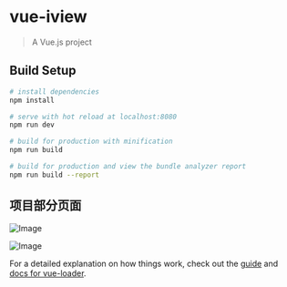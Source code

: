 <!--
 * @Descripttion:
 * @Author: Crish<714415473@qq.com>
 * @Date: 2018-02-28 17:20:11
 * @LastEditors: Crish<714415473@qq.com>
 * @LastEditTime: 2020-03-10 17:37:11
 -->

# vue-iview

> A Vue.js project

## Build Setup

```bash
# install dependencies
npm install

# serve with hot reload at localhost:8080
npm run dev

# build for production with minification
npm run build

# build for production and view the bundle analyzer report
npm run build --report
```

## 项目部分页面

![Image](https://github.com/Crish07/images/vue-iview/登陆页.png)

![Image](https://github.com/Crish07/images/vue-iview/首页.png)

For a detailed explanation on how things work, check out the [guide](http://vuejs-templates.github.io/webpack/) and [docs for vue-loader](http://vuejs.github.io/vue-loader).
